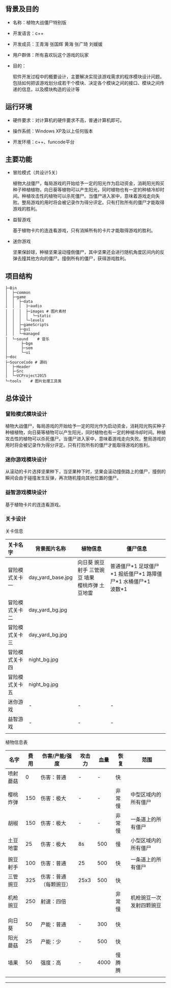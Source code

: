 ## 背景及目的

* 名称：植物大战僵尸特别版

* 开发语言：c++

* 开发成员：王青海  张国辉  黄海  张广琦  刘媛媛

* 用户群体：所有喜欢玩这个游戏的玩家

* 目的：

  软件开发过程中的概要设计，主要解决实现该游戏需求的程序模块设计问题。包括如何把该游戏划分成若干个模块、决定各个模块之间的接口、模块之间传递的信息，以及模块构造的设计等



## 运行环境

* 硬件要求：对计算机的硬件要求不高，普通计算机即可。 
* 操作系统：Windows XP及以上任何版本 

* 开发环境：c++、funcode平台 



## 主要功能

* 冒险模式（共设计5关）

  植物大战僵尸，每局游戏的开始给予一定的阳光作为启动资金，消耗阳光购买种子种植植物，向日葵等植物可以产生阳光，同时植物也有一定的种植冷却时间。种植攻击性的植物可以杀死僵尸。当僵尸进入家中，意味着游戏走向失败。整局游戏的用时将会被记录作为得分评定。只有打败所有的僵尸才能取得游戏的胜利。

* 益智游戏

  基于植物卡片的连连看游戏，只有消掉所有的卡片才能取得游戏的胜利。

* 迷你游戏

  坚果保龄球，种植坚果滚动撞倒僵尸，其中坚果还会进行随机角度区间内的反弹去撞其他方向的僵尸。撞倒所有的僵尸，获得游戏胜利。



## 项目结构



```
├─Bin
│  ├─common
│  ├─game
│  │  ├─data
│  │  │  ├─audio
│  │  │  ├─images # 图片素材
│  │  │  │  └─static
│  │  │  └─levels
│  │  ├─gameScripts
│  │  ├─gui
│  │  └─managed
│  └─sound    # 音乐
│      ├─bgm
│      ├─sem
│      └─ui
├─doc
├─SourceCode # 源码
│  ├─Header
│  ├─Src   
│  └─VCProject2015
└─tools    # 图片处理工具类
```





## 总体设计





### 冒险模式模块设计

植物大战僵尸，每局游戏的开始给予一定的阳光作为启动资金，消耗阳光购买种子种植植物，向日葵等植物可以产生阳光，同时植物也有一定的种植冷却时间。种植攻击性的植物可以杀死僵尸。当僵尸进入家中，意味着游戏走向失败。整局游戏的用时将会被记录作为得分评定。只有打败所有的僵尸才能取得游戏的胜利。





### 迷你游戏模块设计

从滚动的卡片选择坚果种下，当坚果种下时，坚果会滚动撞倒路上的僵尸，撞倒的瞬间会由于碰撞发生反弹，再次随机撞向其他位置的僵尸。



### 益智游戏模块设计

基于植物卡片的连连看游戏。





### 关卡设计

关卡信息

| 关卡名字       | 背景图片名称      | 植物信息                                                | 僵尸信息                                                     |
| :------------- | ----------------- | ------------------------------------------------------- | ------------------------------------------------------------ |
| 冒险模式关卡一 | day_yard_base.jpg | 向日葵  豌豆射手  三管豌豆  墙果 <br/>樱桃炸弹 土豆地雷 | 普通僵尸\*1 足球僵尸\*1 报纸僵尸\*1 路障僵尸\*1 水桶僵尸\*1 <br />波数\*1 |
| 冒险模式关卡二 | day_yard_bg.jpg   |                                                         |                                                              |
| 冒险模式关卡三 | day_yard_bg.jpg   |                                                         |                                                              |
| 冒险模式关卡四 | night_bg.jpg      |                                                         |                                                              |
| 冒险模式关卡五 | night_bg.jpg      |                                                         |                                                              |
| 迷你游戏       | -                 | -                                                       | -                                                            |
| 益智游戏       | -                 | -                                                       | -                                                            |
|                |                   |                                                         |                                                              |

植物信息表

| 名字     | 费用 | 伤害/产能/强度         | 攻击力 | 血量 | 恢复   | 范围                     |
| -------- | ---- | ---------------------- | ------ | ---- | ------ | ------------------------ |
| 喷射蘑菇 | 0    | 伤害：普通             | -      | -    | 快     |                          |
| 樱桃炸弹 | 150  | 伤害：极大             | -      | -    | 非常慢 | 中型区域内的所有僵尸     |
| 胡椒     | 150  | 伤害：极大             | -      | -    | 非常慢 | 一条道上的所有僵尸       |
| 土豆地雷 | 25   | 伤害：极大             | 8s     | 500  | 慢     | 小型区域内的所有僵尸     |
|          |      |                        |        |      |        |                          |
| 豌豆射手 | 100  | 伤害：普通             | 25     | 500  | 快     | 一条道上的所有僵尸       |
| 三管豌豆 | 325  | 伤害：普通（每颗豌豆） | 25x3   | 500  | 快     |                          |
| 机枪豌豆 | 250  | 射速：四倍             |        |      | 非常慢 | 机枪豌豆一次发射四颗豌豆 |
|          |      |                        |        |      |        |                          |
| 向日葵   | 50   | 产能：普通             | -      | 300  | 快     |                          |
| 阳光蘑菇 | 25   | 产能：少               | -      | 500  | 快     |                          |
| 墙果     | 50   | 强度：高               | -      | 4000 | 慢腾腾 |                          |
|          |      |                        |        |      |        |                          |



<hr>